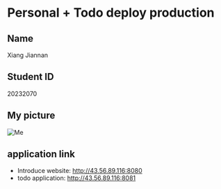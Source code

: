 # Personal + Todo deploy production

## Name
Xiang Jiannan

## Student ID
20232070

## My picture
![Me](./app/placeholder.jpg)

## application link
- Introduce website: http://43.56.89.116:8080
- todo application: http://43.56.89.116:8081



